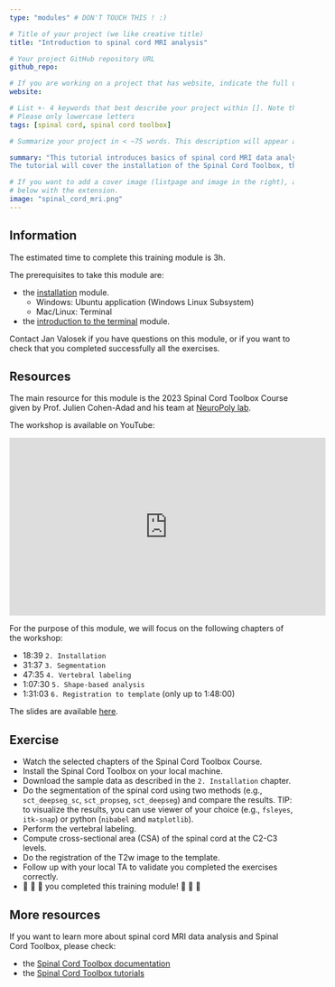 ```yaml
---
type: "modules" # DON'T TOUCH THIS ! :)

# Title of your project (we like creative title)
title: "Introduction to spinal cord MRI analysis"

# Your project GitHub repository URL
github_repo:

# If you are working on a project that has website, indicate the full url including "https://" below or leave it empty.
website:

# List +- 4 keywords that best describe your project within []. Note that the project summary also involves a number of key words. Those are listed on top of the [github repository](https://github.com/PSY6983-2021/project_template), click `manage topics`.
# Please only lowercase letters
tags: [spinal cord, spinal cord toolbox]

# Summarize your project in < ~75 words. This description will appear at the top of your page and on the list page with other projects..

summary: "This tutorial introduces basics of spinal cord MRI data analysis using the Spinal Cord Toolbox. 
The tutorial will cover the installation of the Spinal Cord Toolbox, the processing of spinal cord MRI data, and the visualization of the results."

# If you want to add a cover image (listpage and image in the right), add it to your directory and indicate the name
# below with the extension.
image: "spinal_cord_mri.png"
---
```

<!-- This is an html comment and this won't appear in the rendered page. You are now editing the "content" area, the core of your description. Everything that you can do in markdown is allowed below. We added a couple of comments to guide your through documenting your progress. -->

## Information

The estimated time to complete this training module is 3h.

The prerequisites to take this module are:
 * the [installation](/modules/installation) module.
   - Windows: Ubuntu application (Windows Linux Subsystem)
   - Mac/Linux: Terminal
 * the [introduction to the terminal](/modules/introduction_to_terminal) module.

Contact Jan Valosek if you have questions on this module, or if you want to check that you completed successfully all the exercises.

## Resources

The main resource for this module is the 2023 Spinal Cord Toolbox Course given by Prof. Julien Cohen-Adad and his team at [NeuroPoly lab](https://neuro.polymtl.ca).

The workshop is available on YouTube:

<iframe width="560" height="315" src="https://www.youtube.com/embed/hTbJo8GO5IU" title="YouTube video player" frameborder="0" allow="accelerometer; autoplay; clipboard-write; encrypted-media; gyroscope; picture-in-picture" allowfullscreen></iframe>

For the purpose of this module, we will focus on the following chapters of the workshop:

 * 18:39 `2. Installation`
 * 31:37 `3. Segmentation`
 * 47:35 `4. Vertebral labeling`
 * 1:07:30 `5. Shape-based analysis`
 * 1:31:03 `6. Registration to template` (only up to 1:48:00)

The slides are available [here](https://docs.google.com/presentation/d/1t40Fd0fS0SwWR5FU_GWKEvHkB9d96LVddLQW6L3QAx0/edit?usp=sharing).

## Exercise

 * Watch the selected chapters of the Spinal Cord Toolbox Course.
 * Install the Spinal Cord Toolbox on your local machine.
 * Download the sample data as described in the `2. Installation` chapter.
 * Do the segmentation of the spinal cord using two methods (e.g., `sct_deepseg_sc`, `sct_propseg`, `sct_deepseg`) and compare the results. TIP: to visualize the results, you can use viewer of your choice (e.g., `fsleyes`, `itk-snap`) or python (`nibabel` and `matplotlib`).
 * Perform the vertebral labeling.
 * Compute cross-sectional area (CSA) of the spinal cord at the C2-C3 levels.
 * Do the registration of the T2w image to the template.
 * Follow up with your local TA to validate you completed the exercises correctly.
 * 🎉 🎉 🎉 you completed this training module! 🎉 🎉 🎉

## More resources

If you want to learn more about spinal cord MRI data analysis and Spinal Cord Toolbox, please check:
 * the [Spinal Cord Toolbox documentation](https://spinalcordtoolbox.com)
 * the [Spinal Cord Toolbox tutorials](https://spinalcordtoolbox.com/user_section/tutorials.html#)